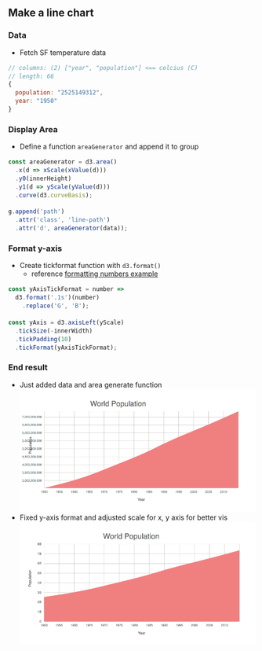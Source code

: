 ## Make a line chart
### Data
- Fetch SF temperature data
```js
// columns: (2) ["year", "population"] <== celcius (C)
// length: 66
{
  population: "2525149312",
  year: "1950"
}
```

### Display Area
- Define a function `areaGenerator` and append it to group
```js
const areaGenerator = d3.area()
  .x(d => xScale(xValue(d)))
  .y0(innerHeight)
  .y1(d => yScale(yValue(d)))
  .curve(d3.curveBasis);

g.append('path')
  .attr('class', 'line-path')
  .attr('d', areaGenerator(data));
```

### Format y-axis
- Create tickformat function with `d3.format()`
  - reference [formatting numbers example](http://bl.ocks.org/zanarmstrong/05c1e95bf7aa16c4768e)
```js
const yAxisTickFormat = number =>
  d3.format('.1s')(number)
    .replace('G', 'B');

const yAxis = d3.axisLeft(yScale)
  .tickSize(-innerWidth)
  .tickPadding(10)
  .tickFormat(yAxisTickFormat);
```

### End result
- Just added data and area generate function
![](6-1-area-chart.png)
- Fixed y-axis format and adjusted scale for x, y axis for better vis
![](6-2-area-chart-with-style.png)
